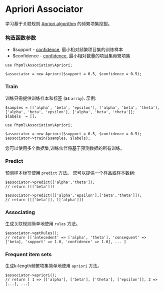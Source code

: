 # Apriori Associator

学习基于关联规则 [Apriori algorithm](https://en.wikipedia.org/wiki/Apriori_algorithm) 的频繁项集挖掘。

### 构造函数参数

* $support - [confidence](https://en.wikipedia.org/wiki/Association_rule_learning#Support), 最小相对频繁项目集的训练样本
* $confidence - [confidence](https://en.wikipedia.org/wiki/Association_rule_learning#Confidence), 最小相对数量的项目集频繁项集

```
use Phpml\Association\Apriori;

$associator = new Apriori($support = 0.5, $confidence = 0.5);
```

### Train

训练只需提供训练样本和标签 (as `array`). 示例:

```
$samples = [['alpha', 'beta', 'epsilon'], ['alpha', 'beta', 'theta'], ['alpha', 'beta', 'epsilon'], ['alpha', 'beta', 'theta']];
$labels  = [];

use Phpml\Association\Apriori;

$associator = new Apriori($support = 0.5, $confidence = 0.5);
$associator->train($samples, $labels);
```

您可以使用多个数据集,训练伙伴将基于预测数据的所有训练。

### Predict

预测样本标签使用 `predict` 方法。 您可以提供一个样品或样本数组:

```
$associator->predict(['alpha','theta']);
// return [[['beta']]]

$associator->predict([['alpha','epsilon'],['beta','theta']]);
// return [[['beta']], [['alpha']]]
```

### Associating

生成关联规则简单地使用 `rules` 方法。
 
```
$associator->getRules();
// return [['antecedent' => ['alpha', 'theta'], 'consequent' => ['beta], 'support' => 1.0, 'confidence' => 1.0], ... ]
```

### Frequent item sets

生成k-length频繁项集简单地使用 `apriori` 方法。

```
$associator->apriori();
// return [ 1 => [['alpha'], ['beta'], ['theta'], ['epsilon']], 2 => [...], ...]
```

